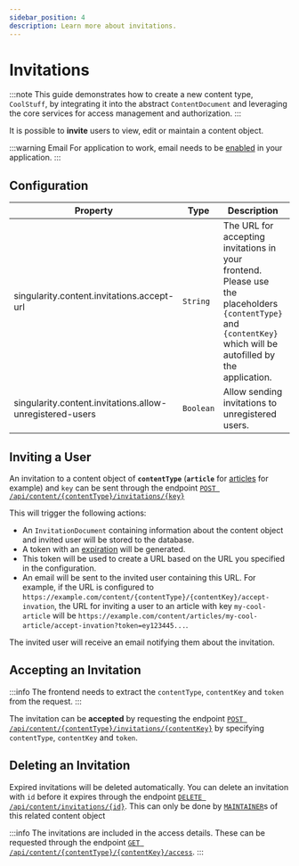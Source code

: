 ```yaml
---
sidebar_position: 4
description: Learn more about invitations.
---
```


# Invitations

:::note
This guide demonstrates how to create a new content type, `CoolStuff`, by integrating it into the abstract `ContentDocument` and leveraging the core services for access management and authorization.
:::

It is possible to **invite** users to view, edit or maintain a content object.

:::warning Email
For application to work, email needs to be [enabled](../email/configuration.md) in your application.
:::

## Configuration

| Property                                                 | Type      | Description                                                                                                                                                     | Default value                                                                |
|----------------------------------------------------------|-----------|-----------------------------------------------------------------------------------------------------------------------------------------------------------------|------------------------------------------------------------------------------|
| singularity.content.invitations.accept-url               | `String`  | The URL for accepting invitations in your frontend. Please use the placeholders `{contentType}` and `{contentKey}` which will be autofilled by the application. | `http://localhost:4200/content/{contentType}/{contentKey}/accept-invitation` |
| singularity.content.invitations.allow-unregistered-users | `Boolean` | Allow sending invitations to unregistered users.                                                                                                                | `true`                                                                       |


## Inviting a User

An invitation to a content object of **`contentType`** (**`article`** for [articles](articles.md) for example) 
and `key` can be sent through the endpoint [`POST /api/content/{contentType}/invitations/{key}`](../../api/invite-user-to-content-object.api.mdx)

This will trigger the following actions:

* An `InvitationDocument` containing information about the content object and invited user will be stored to the database.
* A token with an [expiration](../auth/tokens.md#configuration) will be generated.
* This token will be used to create a URL based on the URL you specified in the configuration.
* An email will be sent to the invited user containing this URL.
  For example, if the URL is configured to `https://example.com/content/{contentType}/{contentKey}/accept-invation`, 
  the URL for inviting a user to an article with key `my-cool-article` will be 
  `https://example.com/content/articles/my-cool-article/accept-invation?token=ey123445...`.

The invited user will receive an email notifying them about the invitation.

## Accepting an Invitation

:::info
The frontend needs to extract the `contentType`, `contentKey` and `token` from the request.
:::

The invitation can be **accepted** by requesting the endpoint [`POST /api/content/{contentType}/invitations/{contentKey}`](../../api/accept-invitation-to-content-object.api.mdx)
by specifying `contentType`, `contentKey` and `token`.

## Deleting an Invitation

Expired invitations will be deleted automatically.
You can delete an invitation with `id` before it expires through the endpoint [`DELETE /api/content/invitations/{id}`](../../api/delete-invitation-to-content-object-by-id.api.mdx).
This can only be done by [`MAINTAINER`](https://singularity.stereov.io/docs/guides/content/introduction#object-specific-roles-shared-state)s of this related content object

:::info
The invitations are included in the access details.
These can be requested through the endpoint [`GET /api/content/{contentType}/{contentKey}/access`](../../api/get-content-object-access-details.api.mdx).
:::
